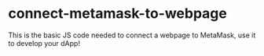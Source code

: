 # connect-metamask-to-webpage
This is the basic JS code needed to connect a webpage to MetaMask, use it to develop your dApp!
